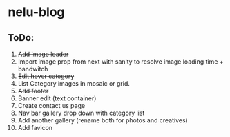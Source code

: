 # nelu-blog

<h2>ToDo:</h2>
<ol>
  <li><strike>Add image loader</strike></li>
  <li>Import image prop from next with sanity to resolve image loading time + bandwitch</li>
  <li><strike>Edit hover category</strike></li>
  <li>List Category images in mosaic or grid.</li>
  <li><strike>Add footer</strike></li>
  <li>Banner edit (text container)</li>
  <li>Create contact us page</li>
  <li>Nav bar gallery drop down with category list</li>
  <li>Add another gallery (rename both for photos and creatives)</li>
  <li>Add favicon</li>
</ol>
